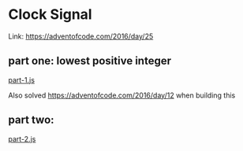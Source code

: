 # Clock Signal

Link: https://adventofcode.com/2016/day/25

## part one: lowest positive integer
[part-1.js](part-1.js)

Also solved https://adventofcode.com/2016/day/12 when building this

## part two:
[part-2.js](part-2.js)

